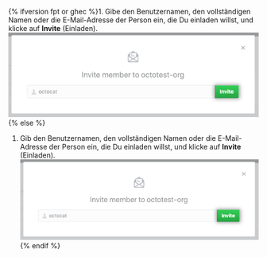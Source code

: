 {% ifversion fpt or ghec %}1. Gibe den Benutzernamen, den vollständigen Namen oder die E-Mail-Adresse der Person ein, die Du einladen willst, und klicke auf **Invite** (Einladen).
  ![Formular „Invite member" (Mitglied einladen)](/assets/images/help/organizations/org-invite-modal.png){% else %}
1. Gib den Benutzernamen, den vollständigen Namen oder die E-Mail-Adresse der Person ein, die Du einladen willst, und klicke auf **Invite** (Einladen). ![Invite member form](/assets/images/help/organizations/org-invite-modal.png){% endif %}

